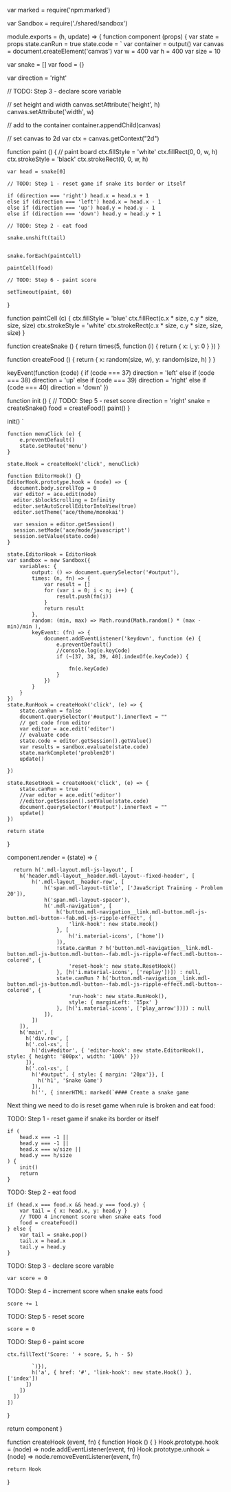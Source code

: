 var marked = require('npm:marked')

var Sandbox = require('./shared/sandbox')

module.exports = (h, update) => {
  function component (props) {
    var state = props
    state.canRun = true
    state.code = `
var container = output()
var canvas = document.createElement('canvas')
var w = 400
var h = 400
var size = 10

var snake = []
var food = {}

var direction = 'right'

// TODO: Step 3 - declare score variable

// set height and width
canvas.setAttribute('height', h)
canvas.setAttribute('width', w)

// add to the container
container.appendChild(canvas)

// set canvas to 2d
var ctx = canvas.getContext("2d")

function paint () {
    // paint board
    ctx.fillStyle = 'white'
    ctx.fillRect(0, 0, w, h)
    ctx.strokeStyle = 'black'
    ctx.strokeRect(0, 0, w, h)

    var head = snake[0]

    // TODO: Step 1 - reset game if snake its border or itself

    if (direction === 'right') head.x = head.x + 1
    else if (direction === 'left') head.x = head.x - 1
    else if (direction === 'up') head.y = head.y - 1
    else if (direction === 'down') head.y = head.y + 1

    // TODO: Step 2 - eat food

    snake.unshift(tail)


    snake.forEach(paintCell)

    paintCell(food)

    // TODO: Step 6 - paint score

    setTimeout(paint, 60)
}

function paintCell (c) {
    ctx.fillStyle = 'blue'
    ctx.fillRect(c.x * size, c.y * size, size, size)
    ctx.strokeStyle = 'white'
    ctx.strokeRect(c.x * size, c.y * size, size, size)
}

function createSnake () {
    return times(5, function (i) {
        return { x: i, y: 0 }
    })
}

function createFood () {
    return {
        x: random(size, w),
        y: random(size, h)
    }
}

keyEvent(function (code) {
  if (code === 37) direction = 'left'
  else if (code === 38) direction = 'up'
  else if (code === 39) direction = 'right'
  else if (code === 40) direction = 'down'
})

function init () {
  // TODO: Step 5 - reset score
  direction = 'right'
  snake = createSnake()
  food = createFood()
  paint()
}

init()
`

    function menuClick (e) {
        e.preventDefault()
        state.setRoute('menu')
    }

    state.Hook = createHook('click', menuClick)

    function EditorHook() {}
    EditorHook.prototype.hook = (node) => {
      document.body.scrollTop = 0
      var editor = ace.edit(node)
      editor.$blockScrolling = Infinity
      editor.setAutoScrollEditorIntoView(true)
      editor.setTheme('ace/theme/monokai')

      var session = editor.getSession()
      session.setMode('ace/mode/javascript')
      session.setValue(state.code)
    }

    state.EditorHook = EditorHook
    var sandbox = new Sandbox({
        variables: {
            output: () => document.querySelector('#output'),
            times: (n, fn) => {
                var result = []
                for (var i = 0; i < n; i++) {
                    result.push(fn(i))
                }
                return result
            },
            random: (min, max) => Math.round(Math.random() * (max - min)/min ),
            keyEvent: (fn) => {
                document.addEventListener('keydown', function (e) {
                    e.preventDefault()
                    //console.log(e.keyCode)
                    if (~[37, 38, 39, 40].indexOf(e.keyCode)) {

                        fn(e.keyCode)
                    }
                })
            }
        }
    })
    state.RunHook = createHook('click', (e) => {
        state.canRun = false
        document.querySelector('#output').innerText = ""
        // get code from editor
        var editor = ace.edit('editor')
        // evaluate code
        state.code = editor.getSession().getValue()
        var results = sandbox.evaluate(state.code)
        state.markComplete('problem20')
        update()

    })

    state.ResetHook = createHook('click', (e) => {
        state.canRun = true
        //var editor = ace.edit('editor')
        //editor.getSession().setValue(state.code)
        document.querySelector('#output').innerText = ""
        update()
    })

    return state
  }


  component.render = (state) => {

      return h('.mdl-layout.mdl-js-layout', [
        h('header.mdl-layout__header.mdl-layout--fixed-header', [
            h('.mdl-layout__header-row', [
                h('span.mdl-layout-title', ['JavaScript Training - Problem 20']),
                h('span.mdl-layout-spacer'),
                h('.mdl-navigation', [
                    h('button.mdl-navigation__link.mdl-button.mdl-js-button.mdl-button--fab.mdl-js-ripple-effect', {
                        'link-hook': new state.Hook()
                    }, [
                        h('i.material-icons', ['home'])
                    ]),
                    !state.canRun ? h('button.mdl-navigation__link.mdl-button.mdl-js-button.mdl-button--fab.mdl-js-ripple-effect.mdl-button--colored', {
                        'reset-hook': new state.ResetHook()
                    }, [h('i.material-icons', ['replay'])]) : null,
                    state.canRun ? h('button.mdl-navigation__link.mdl-button.mdl-js-button.mdl-button--fab.mdl-js-ripple-effect.mdl-button--colored', {
                        'run-hook': new state.RunHook(),
                        style: { marginLeft: '15px' }
                    }, [h('i.material-icons', ['play_arrow'])]) : null
                ]),
            ])
        ]),
        h('main', [
          h('div.row', [
          h('.col-xs', [
            h('div#editor', { 'editor-hook': new state.EditorHook(), style: { height: '800px', width: '100%' }})
          ]),
          h('.col-xs', [
            h('#output', { style: { margin: '20px'}}, [
              h('h1', 'Snake Game')
            ]),
            h('', { innerHTML: marked(`#### Create a snake game

Next thing we need to do is reset game when rule is broken and eat food:

TODO: Step 1 - reset game if snake its border or itself

    if (
        head.x === -1 ||
        head.y === -1 ||
        head.x === w/size ||
        head.y === h/size
    ) {
        init()
        return
    }

TODO: Step 2 - eat food

    if (head.x === food.x && head.y === food.y) {
        var tail = { x: head.x, y: head.y }
        // TODO 4 increment score when snake eats food
        food = createFood()
    } else {
        var tail = snake.pop()
        tail.x = head.x
        tail.y = head.y
    }

TODO: Step 3 - declare score varable

    var score = 0

TODO: Step 4 - increment score when snake eats food

    score += 1

TODO: Step 5 - reset score

    score = 0

TODO: Step 6 - paint score

    ctx.fillText('Score: ' + score, 5, h - 5)

            `)}),
            h('a', { href: '#', 'link-hook': new state.Hook() }, ['index'])
          ])
        ])
      ])
    ])
  }

  return component
}

function createHook (event, fn) {
    function Hook () { }
    Hook.prototype.hook = (node) => node.addEventListener(event, fn)
    Hook.prototype.unhook = (node) => node.removeEventListener(event, fn)   

    return Hook
}
